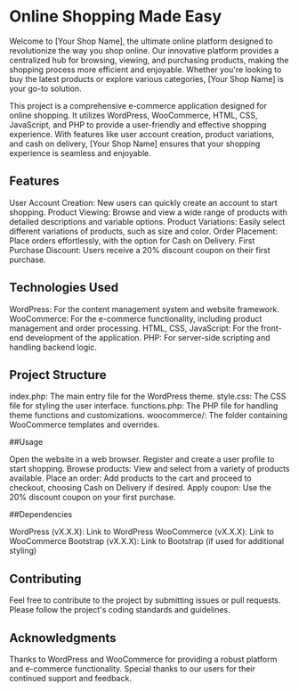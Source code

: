 # Online Shopping Made Easy

Welcome to [Your Shop Name], the ultimate online platform designed to revolutionize the way you shop online. Our innovative platform provides a centralized hub for browsing, viewing, and purchasing products, making the shopping process more efficient and enjoyable. Whether you're looking to buy the latest products or explore various categories, [Your Shop Name] is your go-to solution.

This project is a comprehensive e-commerce application designed for online shopping. It utilizes WordPress, WooCommerce, HTML, CSS, JavaScript, and PHP to provide a user-friendly and effective shopping experience. With features like user account creation, product variations, and cash on delivery, [Your Shop Name] ensures that your shopping experience is seamless and enjoyable.

## Features

User Account Creation: New users can quickly create an account to start shopping.
Product Viewing: Browse and view a wide range of products with detailed descriptions and variable options.
Product Variations: Easily select different variations of products, such as size and color.
Order Placement: Place orders effortlessly, with the option for Cash on Delivery.
First Purchase Discount: Users receive a 20% discount coupon on their first purchase.

## Technologies Used

WordPress: For the content management system and website framework.
WooCommerce: For the e-commerce functionality, including product management and order processing.
HTML, CSS, JavaScript: For the front-end development of the application.
PHP: For server-side scripting and handling backend logic.

## Project Structure

index.php: The main entry file for the WordPress theme.
style.css: The CSS file for styling the user interface.
functions.php: The PHP file for handling theme functions and customizations.
woocommerce/: The folder containing WooCommerce templates and overrides.

##Usage

Open the website in a web browser.
Register and create a user profile to start shopping.
Browse products: View and select from a variety of products available.
Place an order: Add products to the cart and proceed to checkout, choosing Cash on Delivery if desired.
Apply coupon: Use the 20% discount coupon on your first purchase.

##Dependencies

WordPress (vX.X.X): Link to WordPress
WooCommerce (vX.X.X): Link to WooCommerce
Bootstrap (vX.X.X): Link to Bootstrap (if used for additional styling)

## Contributing

Feel free to contribute to the project by submitting issues or pull requests. Please follow the project's coding standards and guidelines.

## Acknowledgments

Thanks to WordPress and WooCommerce for providing a robust platform and e-commerce functionality.
Special thanks to our users for their continued support and feedback.
